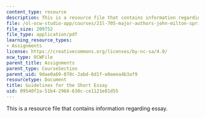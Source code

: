 ```yaml
---
content_type: resource
description: This is a resource file that contains information regarding essay.
file: /ol-ocw-studio-app/courses/21l-705-major-authors-john-milton-spring-2008/09540f2a51b42968630cce1121e81d55_MIT21L_705S08_essay.pdf
file_size: 209752
file_type: application/pdf
learning_resource_types:
- Assignments
license: https://creativecommons.org/licenses/by-nc-sa/4.0/
ocw_type: OCWFile
parent_title: Assignments
parent_type: CourseSection
parent_uid: 9dae0a69-070c-2abd-6d1f-e0aeea4b3af9
resourcetype: Document
title: Guidelines for the Short Essay
uid: 09540f2a-51b4-2968-630c-ce1121e81d55
---
```

This is a resource file that contains information regarding essay.